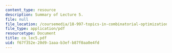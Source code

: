```yaml
---
content_type: resource
description: Summary of Lecture 5.
file: null
file_location: /coursemedia/18-997-topics-in-combinatorial-optimization-spring-2004/f67f352e20d91aaab3efb87f0aa0e4fd_co_lec5.pdf
file_type: application/pdf
resourcetype: Document
title: co_lec5.pdf
uid: f67f352e-20d9-1aaa-b3ef-b87f0aa0e4fd
---
```

